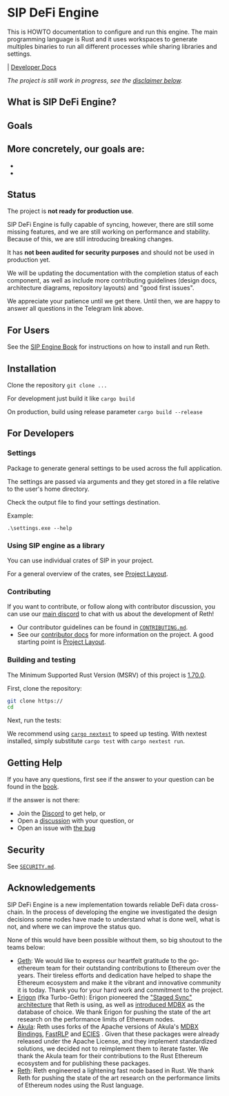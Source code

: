 # SIP DeFi Engine

This is HOWTO documentation to configure and run this engine. The main programming language is Rust and it uses workspaces to generate multiples binaries to run all different processes while sharing libraries and settings.

| [Developer Docs](./docs)

*The project is still work in progress, see the [disclaimer below](#status).*

## What is SIP DeFi Engine?

## Goals

More concretely, our goals are:
-
-
-

## Status

The project is **not ready for production use**.

SIP DeFi Engine is fully capable of syncing, however, there are still some missing features, and we are still working on performance and stability. Because of this, we are still introducing breaking changes.

It has **not been audited for security purposes** and should not be used in production yet.

We will be updating the documentation with the completion status of each component, as well as include more contributing guidelines (design docs, architecture diagrams, repository layouts) and "good first issues".

We appreciate your patience until we get there. Until then, we are happy to answer all questions in the Telegram link above.

## For Users

See the [SIP Engine Book](https://) for instructions on how to install and run Reth.

## Installation

Clone the repository `git clone ...`

For development just build it like `cargo build`

On production, build using release parameter `cargo build --release`

## For Developers

### Settings

Package to generate general settings to be used across the full application.

The settings are passed via arguments and they get stored in a file relative to the user's home directory.

Check the output file to find your settings destination.

Example:

`.\settings.exe --help`

### Using SIP engine as a library

You can use individual crates of SIP in your project.

For a general overview of the crates, see [Project Layout](./docs/repo/layout.md).

### Contributing

If you want to contribute, or follow along with contributor discussion, you can use our [main discord](https://) to chat with us about the development of Reth!

- Our contributor guidelines can be found in [`CONTRIBUTING.md`](./CONTRIBUTING.md).
- See our [contributor docs](./docs) for more information on the project. A good starting point is [Project Layout](./docs/repo/layout.md).

### Building and testing

The Minimum Supported Rust Version (MSRV) of this project is [1.70.0](https://blog.rust-lang.org/2023/06/01/Rust-1.70.0.html).

First, clone the repository:

```sh
git clone https://
cd 
```

Next, run the tests:

We recommend using [`cargo nextest`](https://nexte.st/) to speed up testing. With nextest installed, simply substitute `cargo test` with `cargo nextest run`.

## Getting Help

If you have any questions, first see if the answer to your question can be found in the [book][book].

If the answer is not there:

- Join the [Discord][discord-url] to get help, or
- Open a [discussion](https://github.com/) with your question, or
- Open an issue with [the bug](https://github.com/)

## Security

See [`SECURITY.md`](./SECURITY.md).

## Acknowledgements

SIP DeFi Engine is a new implementation towards reliable DeFi data cross-chain. In the process of developing the engine we investigated the design decisions some nodes have made to understand what is done well, what is not, and where we can improve the status quo.

None of this would have been possible without them, so big shoutout to the teams below:
* [Geth](https://github.com/ethereum/go-ethereum/): We would like to express our heartfelt gratitude to the go-ethereum team for their outstanding contributions to Ethereum over the years. Their tireless efforts and dedication have helped to shape the Ethereum ecosystem and make it the vibrant and innovative community it is today. Thank you for your hard work and commitment to the project.
* [Erigon](https://github.com/ledgerwatch/erigon) (fka Turbo-Geth): Erigon pioneered the ["Staged Sync" architecture](https://erigon.substack.com/p/erigon-stage-sync-and-control-flows) that Reth is using, as well as [introduced MDBX](https://github.com/ledgerwatch/erigon/wiki/Choice-of-storage-engine) as the database of choice. We thank Erigon for pushing the state of the art research on the performance limits of Ethereum nodes.
* [Akula](https://github.com/akula-bft/akula/): Reth uses forks of the Apache versions of Akula's [MDBX Bindings](https://github.com/paradigmxyz/reth/pull/132), [FastRLP](https://github.com/paradigmxyz/reth/pull/63) and [ECIES](https://github.com/paradigmxyz/reth/pull/80) . Given that these packages were already released under the Apache License, and they implement standardized solutions, we decided not to reimplement them to iterate faster. We thank the Akula team for their contributions to the Rust Ethereum ecosystem and for publishing these packages.
* [Reth](https://github.com/paradigmxyz/reth): Reth engineered a lightening fast node based in Rust. We thank Reth for pushing the state of the art research on the performance limits of Ethereum nodes using the Rust language.

[book]: https://
[discord-url]: https://
